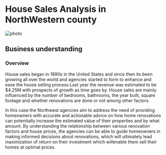 
# House Sales Analysis in NorthWestern county
 
 ![photo](https://images.pexels.com/photos/12379756/pexels-photo-12379756.jpeg?auto=compress&cs=tinysrgb&w=600&lazy=load)
## Business understanding
    
### Overview
House sales began in 1890s in the United States and since then its been growing all over the world and agencies started to form to enhance and ease the house selling process.Last year the revenue was estimated to be $4.25M with prospects of growth as time goes by. House sales are mainly influenced by the number of bedrooms, bathrooms, the year built, square footage and whether renovations are done or not among other factors.

In this case the Northwest agencies aim to address the need of providing homeowners with accurate and actionable advice on how home renovations can potentially increase the estimated value of their properties and by what amount. By understanding the relationship between various renovation factors and house prices, the agencies can be able to guide homeowners in making informed decisions about renovations, which will ultimately lead maximization of return on their investment which willenable them sell their homes at optimal prices.
